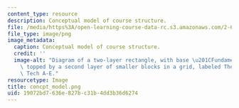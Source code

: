 ```yaml
---
content_type: resource
description: Conceptual model of course structure.
file: /media/https%3A/open-learning-course-data-rc.s3.amazonaws.com/2-627-fundamentals-of-photovoltaics-fall-2013/19072bd7636e827bc31b4dd3b36d6274_concpt_model.png
file_type: image/png
image_metadata:
  caption: Conceptual model of course structure.
  credit: ''
  image-alt: "Diagram of a two-layer rectangle, with base \u201CFundamentals\u201D\
    \ topped by a second layer of smaller blocks in a grid, labeled Themes 1-6 and\
    \ Tech A-E."
resourcetype: Image
title: concpt_model.png
uid: 19072bd7-636e-827b-c31b-4dd3b36d6274
---
```

